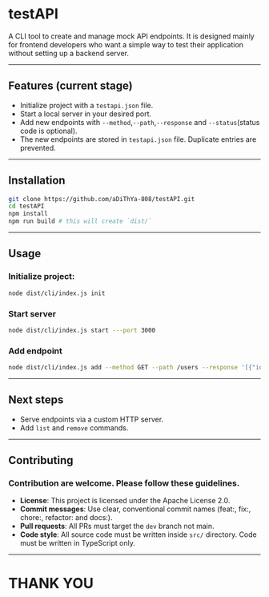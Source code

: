 # testAPI

A CLI tool to create and manage mock API endpoints. It is designed mainly for frontend developers who want a simple way to test their application without setting up a backend server.

---

## Features (current stage)
- Initialize project with a `testapi.json` file.
- Start a local server in your desired port.
- Add new endpoints with `--method`,`--path`,`--response` and `--status`(status code is optional).
- The new endpoints are stored in `testapi.json` file. Duplicate entries are prevented.

---

## Installation
```bash
git clone https://github.com/aDiThYa-808/testAPI.git
cd testAPI
npm install
npm run build # this will create `dist/`
```

---

## Usage
### Initialize project:
```bash
node dist/cli/index.js init
```
### Start server
```bash
node dist/cli/index.js start ---port 3000
```
### Add endpoint
```bash
node dist/cli/index.js add --method GET --path /users --response '[{"id":123,"name":"virat"},{"id":456,"name":"kohli"}]' --status 200
```

---

## Next steps
- Serve endpoints via a custom HTTP server.
- Add `list` and `remove` commands.

---

## Contributing
### Contribution are welcome. Please follow these guidelines.
- **License**: This project is licensed under the Apache License 2.0.
- **Commit messages**: Use clear, conventional commit names (feat:, fix:, chore:, refactor: and docs:).
- **Pull requests**: All PRs must target the `dev` branch not main.
- **Code style**: All source code must be written inside `src/` directory. Code must be written in TypeScript only.

---

# THANK YOU